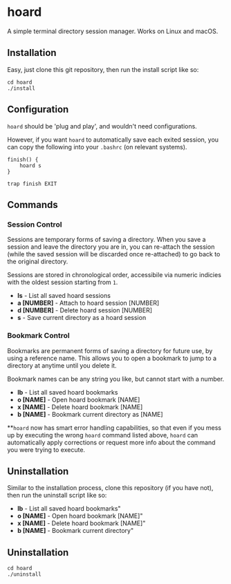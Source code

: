 # hoard

A simple terminal directory session manager. Works on Linux and macOS.

## Installation
Easy, just clone this git repository, then run the install script like so:
```
cd hoard
./install
```

## Configuration
`hoard` should be 'plug and play', and wouldn't need configurations.

However, if you want `hoard` to automatically save each exited session, you can copy the following into your `.bashrc` (on relevant systems).

```
finish() {
    hoard s
}

trap finish EXIT
```

## Commands
### Session Control
Sessions are temporary forms of saving a directory. When you save a session and leave the directory you are in, you can re-attach the session (while the saved session will be discarded once re-attached) to go back to the original directory.

Sessions are stored in chronological order, accessibile via numeric indicies with the oldest session starting from `1`.

- **ls** - List all saved hoard sessions
- **a [NUMBER]** - Attach to hoard session [NUMBER]
- **d [NUMBER]** - Delete hoard session [NUMBER]
- **s** - Save current directory as a hoard session

### Bookmark Control
Bookmarks are permanent forms of saving a directory for future use, by using a reference name. This allows you to open a bookmark to jump to a directory at anytime until you delete it.

Bookmark names can be any string you like, but cannot start with a number.

- **lb** - List all saved hoard bookmarks
- **o [NAME]** - Open hoard bookmark [NAME]
- **x [NAME]** - Delete hoard bookmark [NAME]
- **b [NAME]** - Bookmark current directory as [NAME]

\*\*`hoard` now has smart error handling capabilities, so that even if you mess up by executing the wrong `hoard` command listed above, `hoard` can automatically apply corrections or request more info about the command you were trying to execute.

## Uninstallation
Similar to the installation process, clone this repository (if you have not), then run the uninstall script like so:
- **lb** - List all saved hoard bookmarks"
- **o [NAME]** - Open hoard bookmark [NAME]"
- **x [NAME]** - Delete hoard bookmark [NAME]"
- **b [NAME]** - Bookmark current directory"

## Uninstallation
```
cd hoard
./uninstall
```
